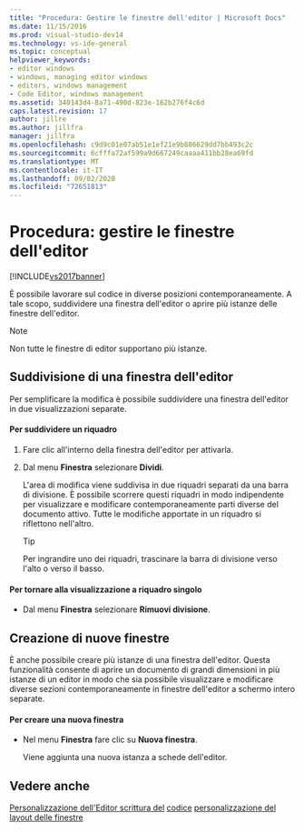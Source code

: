```yaml
---
title: "Procedura: Gestire le finestre dell'editor | Microsoft Docs"
ms.date: 11/15/2016
ms.prod: visual-studio-dev14
ms.technology: vs-ide-general
ms.topic: conceptual
helpviewer_keywords:
- editor windows
- windows, managing editor windows
- editors, windows management
- Code Editor, windows management
ms.assetid: 340143d4-8a71-490d-823e-162b276f4c6d
caps.latest.revision: 17
author: jillre
ms.author: jillfra
manager: jillfra
ms.openlocfilehash: c9d9c01e07ab51e1ef21e9b886629dd7bb493c2c
ms.sourcegitcommit: 6cfffa72af599a9d667249caaaa411bb28ea69fd
ms.translationtype: MT
ms.contentlocale: it-IT
ms.lasthandoff: 09/02/2020
ms.locfileid: "72651813"
---
```

# <a name="how-to-manage-editor-windows"></a>Procedura: gestire le finestre dell'editor
[!INCLUDE[vs2017banner](../includes/vs2017banner.md)]

È possibile lavorare sul codice in diverse posizioni contemporaneamente. A tale scopo, suddividere una finestra dell'editor o aprire più istanze delle finestre dell'editor.

> [!NOTE]
> Non tutte le finestre di editor supportano più istanze.

## <a name="splitting-an-editor-window"></a>Suddivisione di una finestra dell'editor
 Per semplificare la modifica è possibile suddividere una finestra dell'editor in due visualizzazioni separate.

#### <a name="to-split-a-pane"></a>Per suddividere un riquadro

1. Fare clic all'interno della finestra dell'editor per attivarla.

2. Dal menu **Finestra** selezionare **Dividi**.

     L'area di modifica viene suddivisa in due riquadri separati da una barra di divisione. È possibile scorrere questi riquadri in modo indipendente per visualizzare e modificare contemporaneamente parti diverse del documento attivo. Tutte le modifiche apportate in un riquadro si riflettono nell'altro.

    > [!TIP]
    > Per ingrandire uno dei riquadri, trascinare la barra di divisione verso l'alto o verso il basso.

#### <a name="to-return-to-single-pane-view"></a>Per tornare alla visualizzazione a riquadro singolo

- Dal menu **Finestra** selezionare **Rimuovi divisione**.

## <a name="creating-new-windows"></a>Creazione di nuove finestre
 È anche possibile creare più istanze di una finestra dell'editor. Questa funzionalità consente di aprire un documento di grandi dimensioni in più istanze di un editor in modo che sia possibile visualizzare e modificare diverse sezioni contemporaneamente in finestre dell'editor a schermo intero separate.

#### <a name="to-create-a-new-window"></a>Per creare una nuova finestra

- Nel menu **Finestra** fare clic su **Nuova finestra**.

     Viene aggiunta una nuova istanza a schede dell'editor.

## <a name="see-also"></a>Vedere anche
 [Personalizzazione dell'Editor scrittura del](../ide/customizing-the-editor.md) [codice](../ide/writing-code-in-the-code-and-text-editor.md) [personalizzazione del layout delle finestre](../ide/customizing-window-layouts-in-visual-studio.md)
